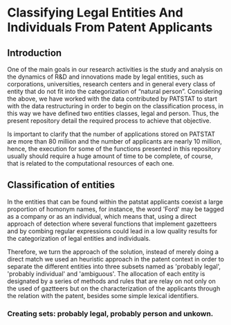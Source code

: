 # Classifying Legal Entities And Individuals From Patent Applicants

## Introduction

One of the main goals in our research activities is the study and analysis on the dynamics of R&D and innovations made by legal entities, such as corporations, universities, research centers and in general every class of entity that do not fit into the categorization of “natural person”. Considering the above, we have worked with the data contributed by PATSTAT to start with the data restructuring in order to begin on the classification process, in this way we have defined two entities classes, legal and person. Thus, the present repository detail the required process to achieve that objective.

Is important to clarify that the number of applications stored on PATSTAT are more than 80 million and the number of applicants are nearly 10 million, hence, the execution for some of the functions presented in this repository usually should require a huge amount of time to be complete, of course, that is related to the computational resources of each one.

## Classification of entities 

In the entities that can be found within the patstat applicants coexist a large proportion of homonym names, for instance, the word 'Ford' may be tagged as a company or as an individual, which means that, using a direct approach of detection where several functions that implement gazetteers and by combing regular expressions could lead in a low quality results for the categorization of legal entities and individuals.

Therefore, we turn the approach of the solution, instead of merely doing a direct match we used an heuristic approach in the patent context in order to separate the different entities into three subsets named as 'probably legal', 'probably individual' and 'ambiguous'. The allocation of each entity is designated by a series of methods and rules that are relay on not only on the used of gaztteers but on the characterization of the applicants through the relation with the patent, besides some simple lexical identifiers.

### Creating sets: probably legal, probably person and unkown.



